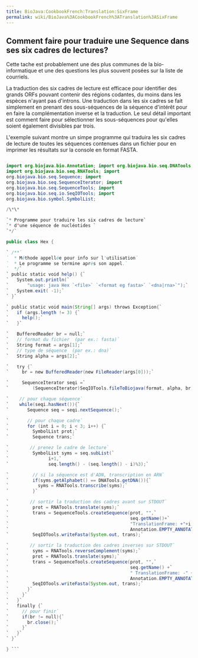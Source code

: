 ```yaml
---
title: BioJava:CookbookFrench:Translation:SixFrame
permalink: wiki/BioJava%3ACookbookFrench%3ATranslation%3ASixFrame
---
```


Comment faire pour traduire une Sequence dans ses six cadres de lectures?
-------------------------------------------------------------------------

Cette tache est probablement une des plus communes de la
bio-informatique et une des questions les plus souvent posées sur la
liste de courriels.

La traduction des six cadres de lecture est efficace pour identifier des
grands ORFs pouvant contenir des régions codantes, du moins dans les
espèces n'ayant pas d'introns. Une traduction dans les six cadres se
fait simplement en prenant des sous-séquences de la séquence d'intérêt
pour en faire la complémentation inverse et la traduction. Le seul
détail important est comment faire pour sélectionner les sous-séquences
pour qu'elles soient également divisibles par trois.

L'exemple suivant montre un simpe programme qui traduira les six cadres
de lecture de toutes les séquences contenues dans un fichier pour en
imprimer les résultats sur la console en format FASTA.

```java import java.io.BufferedReader; import java.io.FileReader;

import org.biojava.bio.Annotation; import org.biojava.bio.seq.DNATools;
import org.biojava.bio.seq.RNATools; import
org.biojava.bio.seq.Sequence; import
org.biojava.bio.seq.SequenceIterator; import
org.biojava.bio.seq.SequenceTools; import
org.biojava.bio.seq.io.SeqIOTools; import
org.biojava.bio.symbol.SymbolList;

/\*\*

`* Programme pour traduire les six cadres de lecture`  
`* d'une séquence de nucléotides `  
`*/`

public class Hex {

` /**`  
`  * Méthode appellée pour info sur l'utilisation`  
`  * Le programme se termine après son appel.`  
`  */`  
` public static void help() {`  
`   System.out.println(`  
`       "usage: java Hex `<file>` `<format eg fasta>` `<dna|rna>`");`  
`   System.exit( -1);`  
` }`

` public static void main(String[] args) throws Exception{`  
`   if (args.length != 3) {`  
`     help();`  
`   }`

`   BufferedReader br = null;`  
`   // format du fichier  (par ex.: fasta)`  
`   String format = args[1];`  
`   // type de séquence  (par ex.: dna)`  
`   String alpha = args[2];`

`   try {`  
`     br = new BufferedReader(new FileReader(args[0]));`

`     SequenceIterator seqi =`  
`         (SequenceIterator)SeqIOTools.fileToBiojava(format, alpha, br);`

`    // pour chaque séquence`  
`    while(seqi.hasNext()){`  
`       Sequence seq = seqi.nextSequence();`

`       // pour chaque cadre`  
`       for (int i = 0; i < 3; i++) {`  
`         SymbolList prot;`  
`         Sequence trans;`

`        // prenez le cadre de lecture`  
`         SymbolList syms = seq.subList(`  
`               i+1,`  
`               seq.length() - (seq.length() - i)%3);`

`         // si la séquence est d'ADN, transcription en ARN`  
`         if(syms.getAlphabet() == DNATools.getDNA()){`  
`           syms = RNATools.transcribe(syms);`  
`         }`

`        // sortir la traduction des cadres avant sur STDOUT`  
`         prot = RNATools.translate(syms);`  
`         trans = SequenceTools.createSequence(prot, "",`  
`                                              seq.getName()+`  
`                                              "TranslationFrame: +"+i,`  
`                                              Annotation.EMPTY_ANNOTATION);`  
`         SeqIOTools.writeFasta(System.out, trans);`

`        // sortir la traduction des cadres inverses sur STDOUT`  
`         syms = RNATools.reverseComplement(syms);`  
`         prot = RNATools.translate(syms);`  
`         trans = SequenceTools.createSequence(prot, "",`  
`                                              seq.getName() +`  
`                                              " TranslationFrame: -" + i,`  
`                                              Annotation.EMPTY_ANNOTATION);`  
`         SeqIOTools.writeFasta(System.out, trans);`  
`       }`  
`     }`  
`   }`  
`   finally {`  
`     // pour finir`  
`     if(br != null){`  
`       br.close();`  
`     }`  
`   }`  
` }`

} ```

